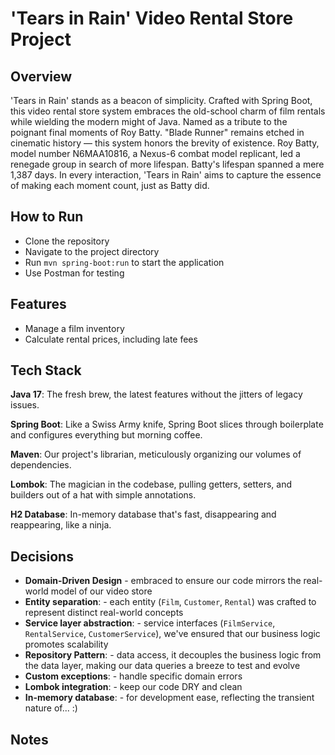 # 'Tears in Rain' Video Rental Store Project

## Overview
'Tears in Rain' stands as a beacon of simplicity. Crafted with Spring Boot, this video rental store system embraces the old-school charm of film rentals while wielding the modern might of Java. Named as a tribute to the poignant final moments of Roy Batty. "Blade Runner" remains etched in cinematic history — this system honors the brevity of existence. Roy Batty, model number N6MAA10816, a Nexus-6 combat model replicant, led a renegade group in search of more lifespan. Batty's lifespan spanned a mere 1,387 days. In every interaction, 'Tears in Rain' aims to capture the essence of making each moment count, just as Batty did.

## How to Run
- Clone the repository
- Navigate to the project directory
- Run `mvn spring-boot:run` to start the application
- Use Postman for testing

## Features
- Manage a film inventory
- Calculate rental prices, including late fees

## Tech Stack

**Java 17**: The fresh brew, the latest features without the jitters of legacy issues.

**Spring Boot**: Like a Swiss Army knife, Spring Boot slices through boilerplate and configures everything but morning coffee.

**Maven**: Our project's librarian, meticulously organizing our volumes of dependencies.

**Lombok**: The magician in the codebase, pulling getters, setters, and builders out of a hat with simple annotations.

**H2 Database**: In-memory database that's fast, disappearing and reappearing, like a ninja.

## Decisions

- **Domain-Driven Design** - embraced to ensure our code mirrors the real-world model of our video store
- **Entity separation**: - each entity (`Film`, `Customer`, `Rental`) was crafted to represent distinct real-world concepts
- **Service layer abstraction**: - service interfaces (`FilmService`, `RentalService`, `CustomerService`), we've ensured that our business logic promotes scalability
- **Repository Pattern**: - data access, it decouples the business logic from the data layer, making our data queries a breeze to test and evolve
- **Custom exceptions**: - handle specific domain errors
- **Lombok integration**: - keep our code DRY and clean
- **In-memory database**: - for development ease, reflecting the transient nature of... :)


## Notes

